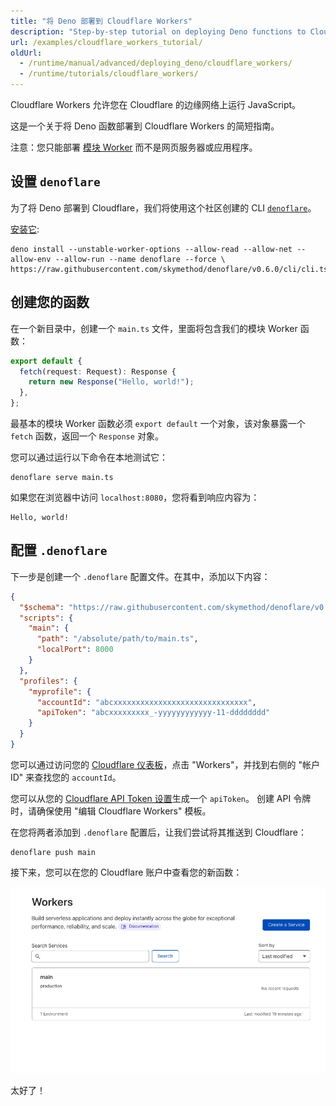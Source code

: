 ```yaml
---
title: "将 Deno 部署到 Cloudflare Workers"
description: "Step-by-step tutorial on deploying Deno functions to Cloudflare Workers. Learn how to configure denoflare, create worker modules, test locally, and deploy your code to Cloudflare's global edge network."
url: /examples/cloudflare_workers_tutorial/
oldUrl:
  - /runtime/manual/advanced/deploying_deno/cloudflare_workers/
  - /runtime/tutorials/cloudflare_workers/
---
```


Cloudflare Workers 允许您在 Cloudflare 的边缘网络上运行 JavaScript。

这是一个关于将 Deno 函数部署到 Cloudflare Workers 的简短指南。

注意：您只能部署
[模块 Worker](https://developers.cloudflare.com/workers/learning/migrating-to-module-workers/)
而不是网页服务器或应用程序。

## 设置 `denoflare`

为了将 Deno 部署到 Cloudflare，我们将使用这个社区创建的 CLI
[`denoflare`](https://denoflare.dev/)。

[安装它](https://denoflare.dev/cli/#installation):

```shell
deno install --unstable-worker-options --allow-read --allow-net --allow-env --allow-run --name denoflare --force \
https://raw.githubusercontent.com/skymethod/denoflare/v0.6.0/cli/cli.ts
```

## 创建您的函数

在一个新目录中，创建一个 `main.ts` 文件，里面将包含我们的模块 Worker 函数：

```ts
export default {
  fetch(request: Request): Response {
    return new Response("Hello, world!");
  },
};
```

最基本的模块 Worker 函数必须 `export default` 一个对象，该对象暴露一个 `fetch` 函数，返回一个 `Response` 对象。

您可以通过运行以下命令在本地测试它：

```shell
denoflare serve main.ts
```

如果您在浏览器中访问 `localhost:8080`，您将看到响应内容为：

```console
Hello, world!
```

## 配置 `.denoflare`

下一步是创建一个 `.denoflare` 配置文件。在其中，添加以下内容：

```json
{
  "$schema": "https://raw.githubusercontent.com/skymethod/denoflare/v0.5.11/common/config.schema.json",
  "scripts": {
    "main": {
      "path": "/absolute/path/to/main.ts",
      "localPort": 8000
    }
  },
  "profiles": {
    "myprofile": {
      "accountId": "abcxxxxxxxxxxxxxxxxxxxxxxxxxxxxxx",
      "apiToken": "abcxxxxxxxxx_-yyyyyyyyyyyy-11-dddddddd"
    }
  }
}
```

您可以通过访问您的
[Cloudflare 仪表板](https://dash.cloudflare.com/)，点击 "Workers"，并找到右侧的 "帐户 ID" 来查找您的 `accountId`。

您可以从您的
[Cloudflare API Token 设置](https://dash.cloudflare.com/profile/api-tokens)生成一个 `apiToken`。
创建 API 令牌时，请确保使用 "编辑 Cloudflare Workers" 模板。

在您将两者添加到 `.denoflare` 配置后，让我们尝试将其推送到 Cloudflare：

```console
denoflare push main
```

接下来，您可以在您的 Cloudflare 账户中查看您的新函数：

![Cloudflare Workers 上的新函数](./images/how-to/cloudflare-workers/main-on-cloudflare.png)

太好了！